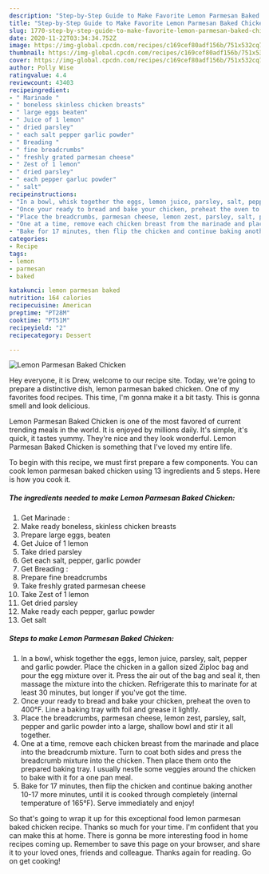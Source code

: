 ```yaml
---
description: "Step-by-Step Guide to Make Favorite Lemon Parmesan Baked Chicken"
title: "Step-by-Step Guide to Make Favorite Lemon Parmesan Baked Chicken"
slug: 1770-step-by-step-guide-to-make-favorite-lemon-parmesan-baked-chicken
date: 2020-11-22T03:34:34.752Z
image: https://img-global.cpcdn.com/recipes/c169cef80adf156b/751x532cq70/lemon-parmesan-baked-chicken-recipe-main-photo.jpg
thumbnail: https://img-global.cpcdn.com/recipes/c169cef80adf156b/751x532cq70/lemon-parmesan-baked-chicken-recipe-main-photo.jpg
cover: https://img-global.cpcdn.com/recipes/c169cef80adf156b/751x532cq70/lemon-parmesan-baked-chicken-recipe-main-photo.jpg
author: Polly Wise
ratingvalue: 4.4
reviewcount: 43403
recipeingredient:
- " Marinade "
- " boneless skinless chicken breasts"
- " large eggs beaten"
- " Juice of 1 lemon"
- " dried parsley"
- " each salt pepper garlic powder"
- " Breading "
- " fine breadcrumbs"
- " freshly grated parmesan cheese"
- " Zest of 1 lemon"
- " dried parsley"
- " each pepper garluc powder"
- " salt"
recipeinstructions:
- "In a bowl, whisk together the eggs, lemon juice, parsley, salt, pepper and garlic powder. Place the chicken in a gallon sized Ziploc bag and pour the egg mixture over it. Press the air out of the bag and seal it, then massage the mixture into the chicken. Refrigerate this to marinate for at least 30 minutes, but longer if you&#39;ve got the time."
- "Once your ready to bread and bake your chicken, preheat the oven to 400°F. Line a baking tray with foil and grease it lightly."
- "Place the breadcrumbs, parmesan cheese, lemon zest, parsley, salt, pepper and garlic powder into a large, shallow bowl and stir it all together."
- "One at a time, remove each chicken breast from the marinade and place into the breadcrumb mixture. Turn to coat both sides and press the breadcrumb mixture into the chicken. Then place them onto the prepared baking tray. I usually nestle some veggies around the chicken to bake with it for a one pan meal."
- "Bake for 17 minutes, then flip the chicken and continue baking another 10-17 more minutes, until it is cooked through completely (internal temperature of 165°F). Serve immediately and enjoy!"
categories:
- Recipe
tags:
- lemon
- parmesan
- baked

katakunci: lemon parmesan baked 
nutrition: 164 calories
recipecuisine: American
preptime: "PT28M"
cooktime: "PT51M"
recipeyield: "2"
recipecategory: Dessert

---
```



![Lemon Parmesan Baked Chicken](https://img-global.cpcdn.com/recipes/c169cef80adf156b/751x532cq70/lemon-parmesan-baked-chicken-recipe-main-photo.jpg)

Hey everyone, it is Drew, welcome to our recipe site. Today, we're going to prepare a distinctive dish, lemon parmesan baked chicken. One of my favorites food recipes. This time, I'm gonna make it a bit tasty. This is gonna smell and look delicious.



Lemon Parmesan Baked Chicken is one of the most favored of current trending meals in the world. It is enjoyed by millions daily. It's simple, it's quick, it tastes yummy. They're nice and they look wonderful. Lemon Parmesan Baked Chicken is something that I've loved my entire life.


To begin with this recipe, we must first prepare a few components. You can cook lemon parmesan baked chicken using 13 ingredients and 5 steps. Here is how you cook it.

<!--inarticleads1-->

##### The ingredients needed to make Lemon Parmesan Baked Chicken:

1. Get  Marinade :
1. Make ready  boneless, skinless chicken breasts
1. Prepare  large eggs, beaten
1. Get  Juice of 1 lemon
1. Take  dried parsley
1. Get  each salt, pepper, garlic powder
1. Get  Breading :
1. Prepare  fine breadcrumbs
1. Take  freshly grated parmesan cheese
1. Take  Zest of 1 lemon
1. Get  dried parsley
1. Make ready  each pepper, garluc powder
1. Get  salt




<!--inarticleads2-->

##### Steps to make Lemon Parmesan Baked Chicken:

1. In a bowl, whisk together the eggs, lemon juice, parsley, salt, pepper and garlic powder. Place the chicken in a gallon sized Ziploc bag and pour the egg mixture over it. Press the air out of the bag and seal it, then massage the mixture into the chicken. Refrigerate this to marinate for at least 30 minutes, but longer if you&#39;ve got the time.
1. Once your ready to bread and bake your chicken, preheat the oven to 400°F. Line a baking tray with foil and grease it lightly.
1. Place the breadcrumbs, parmesan cheese, lemon zest, parsley, salt, pepper and garlic powder into a large, shallow bowl and stir it all together.
1. One at a time, remove each chicken breast from the marinade and place into the breadcrumb mixture. Turn to coat both sides and press the breadcrumb mixture into the chicken. Then place them onto the prepared baking tray. I usually nestle some veggies around the chicken to bake with it for a one pan meal.
1. Bake for 17 minutes, then flip the chicken and continue baking another 10-17 more minutes, until it is cooked through completely (internal temperature of 165°F). Serve immediately and enjoy!




So that's going to wrap it up for this exceptional food lemon parmesan baked chicken recipe. Thanks so much for your time. I'm confident that you can make this at home. There is gonna be more interesting food in home recipes coming up. Remember to save this page on your browser, and share it to your loved ones, friends and colleague. Thanks again for reading. Go on get cooking!

